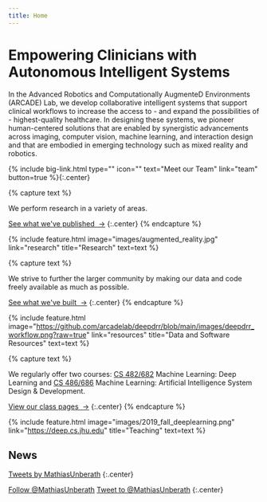 ```yaml
---
title: Home
---
```


# Empowering Clinicians with Autonomous Intelligent Systems

In the Advanced Robotics and Computationally AugmenteD Environments (ARCADE) Lab, we develop
collaborative intelligent systems that support clinical workflows to increase the access to - and
expand the possibilities of - highest-quality healthcare. In designing these systems, we pioneer
human-centered solutions that are enabled by synergistic advancements across imaging, computer
vision, machine learning, and interaction design and that are embodied in emerging technology such
as mixed reality and robotics.

<!-- section break -->

<!-- section dark -->
<!-- section background images/labphoto.jpg -->

{% 
  include big-link.html
  type=""
  icon="" 
  text="Meet our Team"
  link="team"
  button=true
%}{:.center}

<!-- section break -->

{% capture text %} 

We perform research in a variety of areas.

[See what we've published &nbsp;→](research)
{:.center}
{% endcapture %}

{%
  include feature.html
  image="images/augmented_reality.jpg"
  link="research"
  title="Research"
  text=text
%}


{% capture text %} 

We strive to further the larger community by making our data and code freely available as much as
possible.

[See what we've built &nbsp;→](resources)
{:.center}
{% endcapture %}

{%
  include feature.html
  image="https://github.com/arcadelab/deepdrr/blob/main/images/deepdrr_workflow.png?raw=true"
  link="resources"
  title="Data and Software Resources"
  text=text
%}

{% capture text %}

We regularly offer two courses: [CS 482/682](https://deep.cs.jhu.edu/deeplearning.html) Machine
Learning: Deep Learning and [CS 486/686](https://deep.cs.jhu.edu/AIsystems.html) Machine Learning:
Artificial Intelligence System Design & Development.

[View our class pages &nbsp;→](https://deep.cs.jhu.edu)
{:.center}
{% endcapture %}

{%
  include feature.html
  image="images/2019_fall_deeplearning.png"
  link="https://deep.cs.jhu.edu"
  title="Teaching"
  text=text
%}


<!-- section break -->

## News

<!-- Twitter embeds from https://publish.twitter.com/ -->

<a class="twitter-timeline" data-width="400" data-height="400" href="https://twitter.com/MathiasUnberath?ref_src=twsrc%5Etfw">Tweets by MathiasUnberath</a> <script async src="https://platform.twitter.com/widgets.js" charset="utf-8"></script>
{:.center}

<a href="https://twitter.com/MathiasUnberath?ref_src=twsrc%5Etfw" class="twitter-follow-button" data-show-count="false">Follow @MathiasUnberath</a><script async src="https://platform.twitter.com/widgets.js" charset="utf-8"></script>
<a href="https://twitter.com/intent/tweet?screen_name=MathiasUnberath&ref_src=twsrc%5Etfw" class="twitter-mention-button" data-show-count="false">Tweet to @MathiasUnberath</a><script async src="https://platform.twitter.com/widgets.js" charset="utf-8"></script>
{:.center}

<!-- section break -->


<!-- section full -->

